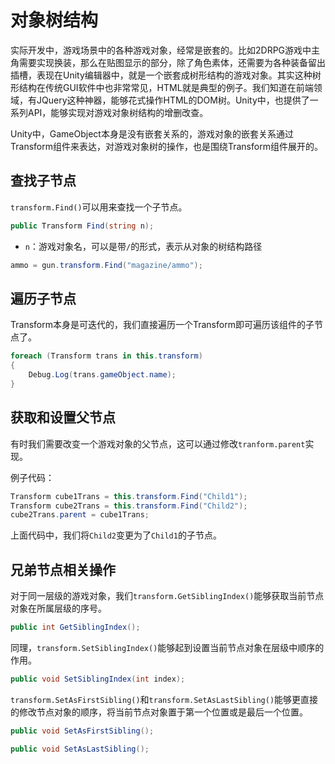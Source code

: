 # 对象树结构

实际开发中，游戏场景中的各种游戏对象，经常是嵌套的。比如2DRPG游戏中主角需要实现换装，那么在贴图显示的部分，除了角色素体，还需要为各种装备留出插槽，表现在Unity编辑器中，就是一个嵌套成树形结构的游戏对象。其实这种树形结构在传统GUI软件中也非常常见，HTML就是典型的例子。我们知道在前端领域，有JQuery这种神器，能够花式操作HTML的DOM树。Unity中，也提供了一系列API，能够实现对游戏对象树结构的增删改查。

Unity中，GameObject本身是没有嵌套关系的，游戏对象的嵌套关系通过Transform组件来表达，对游戏对象树的操作，也是围绕Transform组件展开的。

## 查找子节点

`transform.Find()`可以用来查找一个子节点。

```csharp
public Transform Find(string n);
```

* `n`：游戏对象名，可以是带`/`的形式，表示从对象的树结构路径

```csharp
ammo = gun.transform.Find("magazine/ammo");
```

## 遍历子节点

Transform本身是可迭代的，我们直接遍历一个Transform即可遍历该组件的子节点了。

```csharp
foreach (Transform trans in this.transform)
{
    Debug.Log(trans.gameObject.name);
}
```

## 获取和设置父节点

有时我们需要改变一个游戏对象的父节点，这可以通过修改`tranform.parent`实现。

例子代码：

```csharp
Transform cube1Trans = this.transform.Find("Child1");
Transform cube2Trans = this.transform.Find("Child2");
cube2Trans.parent = cube1Trans;
```

上面代码中，我们将`Child2`变更为了`Child1`的子节点。

## 兄弟节点相关操作

对于同一层级的游戏对象，我们`transform.GetSiblingIndex()`能够获取当前节点对象在所属层级的序号。

```csharp
public int GetSiblingIndex();
```

同理，`transform.SetSiblingIndex()`能够起到设置当前节点对象在层级中顺序的作用。

```csharp
public void SetSiblingIndex(int index);
```

`transform.SetAsFirstSibling()`和`transform.SetAsLastSibling()`能够更直接的修改节点对象的顺序，将当前节点对象置于第一个位置或是最后一个位置。

```csharp
public void SetAsFirstSibling();
```

```csharp
public void SetAsLastSibling();
```
